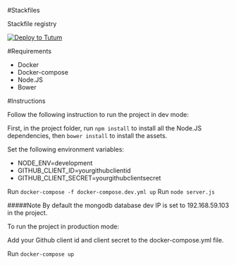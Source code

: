 #Stackfiles

Stackfile registry

[![Deploy to Tutum](https://s.tutum.co/deploy-to-tutum.svg)](https://dashboard.tutum.co/stack/deploy/)

#Requirements

- Docker
- Docker-compose
- Node.JS
- Bower

#Instructions

Follow the following instruction to run the project in dev mode:

First, in the project folder, run `npm install` to install all the Node.JS dependencies, then `bower install` to install the assets.

Set the following environment variables:

- NODE_ENV=development
- GITHUB_CLIENT_ID=yourgithubclientid
- GITHUB_CLIENT_SECRET=yourgithubclientsecret

Run `docker-compose -f docker-compose.dev.yml up`
Run `node server.js`

#####Note
By default the mongodb database dev IP is set to 192.168.59.103 in the project.


To run the project in production mode:

Add your Github client id and client secret to the docker-compose.yml file.

Run `docker-compose up`
